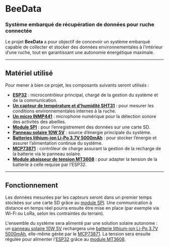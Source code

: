 # BeeData

### Système embarqué de récupération de données pour ruche connectée

Le projet **BeeData** a pour objectif de concevoir un système embarqué capable de collecter et stocker des données environnementales à l’intérieur d’une ruche, tout en garantissant une autonomie énergétique maximale.

---

## Matériel utilisé

Pour mener à bien ce projet, les composants suivants seront utilisés :

* [**ESP32**](#) : microcontrôleur principal, chargé de la gestion du système et de la communication.
* [**Un capteur de température et d'humidité SHT31**](#) : pour mesurer les conditions environnementales internes à la ruche.
* [**Un micro INMP441**](#) : microphone numérique pour la détection sonore des activités des abeilles.
* [**Module SPI**](#) : pour l’enregistrement des données sur une carte SD.
* [**Panneau solaire 10W 5V**](#) : source d’énergie principale du système.
* [**Batteries lithium-ion Li-Po 3.7V 5000mAh**](#) : pour stocker l’énergie et assurer l’alimentation continue du système.
* [**MCP73871**](#) : contrôleur de charge assurant la gestion de la recharge de la batterie via le panneau solaire.
* [**Module abaisseur de tension MT3608**](#) : pour adapter la tension de la batterie à celle requise par l’ESP32.

---

## Fonctionnement

Les données mesurées par les capteurs seront dans un premier temps stockées sur une carte SD grâce au [module SPI](#). Une communication à distance en temps réel pourra ensuite être mise en place (par exemple via Wi-Fi ou LoRa, selon les contraintes du terrain).

L'ensemble du système sera alimenté par une solution solaire autonome : un [panneau solaire 10W 5V](#) rechargera une [batterie lithium-ion Li-Po 3.7V 5000mAh](#), elle-même gérée par le [MCP73871](#). La tension sera ensuite régulée pour alimenter l’[ESP32](#) grâce au [module MT3608](#).

